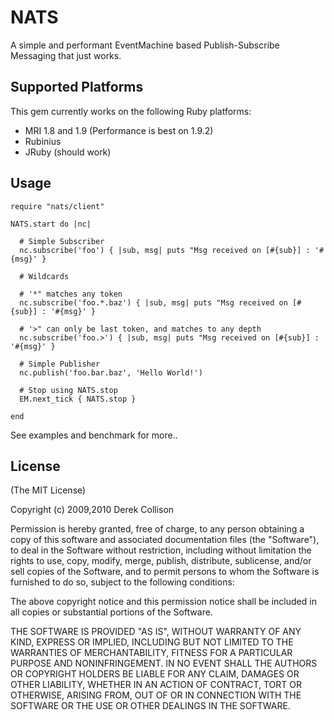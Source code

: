 # NATS

A simple and performant EventMachine based Publish-Subscribe Messaging that just works.

## Supported Platforms

This gem currently works on the following Ruby platforms:

- MRI 1.8 and 1.9 (Performance is best on 1.9.2)
- Rubinius
- JRuby (should work)

## Usage

    require "nats/client"

    NATS.start do |nc|

      # Simple Subscriber
      nc.subscribe('foo') { |sub, msg| puts "Msg received on [#{sub}] : '#{msg}' }

      # Wildcards

      # '*" matches any token
      nc.subscribe('foo.*.baz') { |sub, msg| puts "Msg received on [#{sub}] : '#{msg}' }

      # '>" can only be last token, and matches to any depth
      nc.subscribe('foo.>') { |sub, msg| puts "Msg received on [#{sub}] : '#{msg}' }

      # Simple Publisher
      nc.publish('foo.bar.baz', 'Hello World!')

      # Stop using NATS.stop
      EM.next_tick { NATS.stop }

    end

See examples and benchmark for more..

## License

(The MIT License)

Copyright (c) 2009,2010 Derek Collison

Permission is hereby granted, free of charge, to any person obtaining a copy
of this software and associated documentation files (the "Software"), to
deal in the Software without restriction, including without limitation the
rights to use, copy, modify, merge, publish, distribute, sublicense, and/or
sell copies of the Software, and to permit persons to whom the Software is
furnished to do so, subject to the following conditions:

The above copyright notice and this permission notice shall be included in
all copies or substantial portions of the Software.

THE SOFTWARE IS PROVIDED "AS IS", WITHOUT WARRANTY OF ANY KIND, EXPRESS OR
IMPLIED, INCLUDING BUT NOT LIMITED TO THE WARRANTIES OF MERCHANTABILITY,
FITNESS FOR A PARTICULAR PURPOSE AND NONINFRINGEMENT. IN NO EVENT SHALL THE
AUTHORS OR COPYRIGHT HOLDERS BE LIABLE FOR ANY CLAIM, DAMAGES OR OTHER
LIABILITY, WHETHER IN AN ACTION OF CONTRACT, TORT OR OTHERWISE, ARISING
FROM, OUT OF OR IN CONNECTION WITH THE SOFTWARE OR THE USE OR OTHER DEALINGS
IN THE SOFTWARE. 

